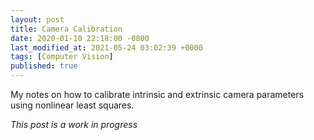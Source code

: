 ```yaml
---
layout: post
title: Camera Calibration
date: 2020-01-10 22:18:00 -0800
last_modified_at: 2021-05-24 03:02:39 +0000
tags: [Computer Vision]
published: true
---
```


My notes on how to calibrate intrinsic and extrinsic camera parameters using
nonlinear least squares.

*This post is a work in progress*
<!-- more -->

[^1]: https://www.csie.ntu.edu.tw/~cyy/courses/vfx/10spring/lectures/handouts/lec09_calibration.pdf
